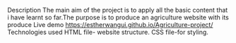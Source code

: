 Description
The main aim of the project is to apply all the basic content that i have learnt so far.The purpose is to produce an agriculture website with its produce
Live demo
https://estherwangui.github.io/Agriculture-project/
Technologies used
HTML file- website structure.
CSS file-for styling.